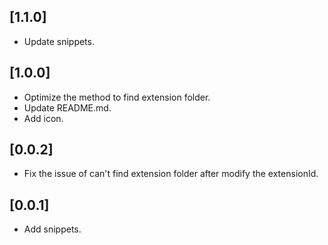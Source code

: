 ## [1.1.0]

- Update snippets.

## [1.0.0]

- Optimize the method to find extension folder.
- Update README.md.
- Add icon.

## [0.0.2]

- Fix the issue of can't find extension folder after modify the extensionId.

## [0.0.1]

- Add snippets.